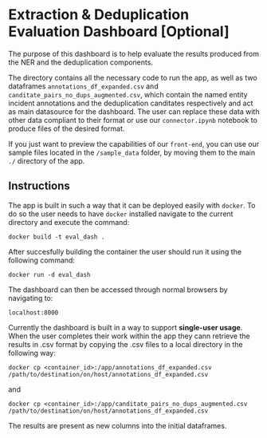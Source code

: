 # Extraction & Deduplication Evaluation Dashboard [Optional]

The purpose of this dashboard is to help evaluate the results produced from the NER and the deduplication components.

The directory contains all the necessary code to run the app, as well as two dataframes `annotations_df_expanded.csv` and `canditate_pairs_no_dups_augmented.csv`, which contain the named entity incident annotations and the deduplication canditates respectively and act as main datasource for the dashboard. The user can replace these data with other data compliant to their format or use our `connector.ipynb` notebook to produce files of the desired format. 

If you just want to preview the capabilities of our `front-end`, you can use our sample files located in the `/sample_data` folder, by moving them to the main `./` directory of the app. 

## Instructions 

The app is built in such a way that it can be deployed easily with `docker`. To do so the user needs to have `docker` installed navigate to the current directory and execute the command:

```shell
docker build -t eval_dash .
```

After succesfully building the container the user should run it using the following command:

```shell 
docker run -d eval_dash
```

The dashboard can then be accessed through normal browsers by navigating to: 

```url
localhost:8000
```

Currently the dashboard is built in a way to support **single-user usage**. When the user completes their work within the app they cann retrieve the results in .csv format by copying the .csv files to a local directory in the following way:

```shell
docker cp <container_id>:/app/annotations_df_expanded.csv /path/to/destination/on/host/annotations_df_expanded.csv
```
and 
```shell
docker cp <container_id>:/app/canditate_pairs_no_dups_augmented.csv /path/to/destination/on/host/annotations_df_expanded.csv
```

The results are present as new columns into the initial dataframes.